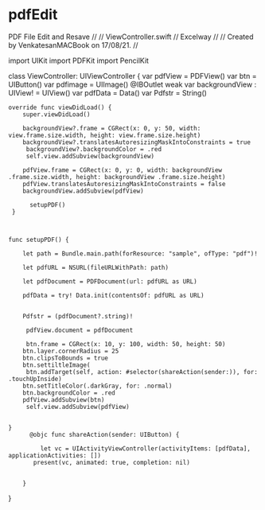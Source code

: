 # pdfEdit
PDF File Edit and Resave
//
//  ViewController.swift
//  Excelway
//
//  Created by VenkatesanMACBook on 17/08/21.
//

import UIKit
import PDFKit
 import PencilKit

class ViewController: UIViewController {
    var pdfView = PDFView()
     var btn = UIButton()
    var pdfimage = UIImage()
    @IBOutlet weak var backgroundView : UIView! = UIView()
     var pdfData = Data()
    var Pdfstr = String()
    
    override func viewDidLoad() {
        super.viewDidLoad()
 
        backgroundView?.frame = CGRect(x: 0, y: 50, width: view.frame.size.width, height: view.frame.size.height)
        backgroundView?.translatesAutoresizingMaskIntoConstraints = true
         backgroundView?.backgroundColor = .red
         self.view.addSubview(backgroundView)
 
        pdfView.frame = CGRect(x: 0, y: 0, width: backgroundView .frame.size.width, height: backgroundView .frame.size.height)
        pdfView.translatesAutoresizingMaskIntoConstraints = false
        backgroundView.addSubview(pdfView)
 
          setupPDF()
     }
 
    
       
    func setupPDF() {
        
        let path = Bundle.main.path(forResource: "sample", ofType: "pdf")!
        
        let pdfURL = NSURL(fileURLWithPath: path)

        let pdfDocument = PDFDocument(url: pdfURL as URL)
 
        pdfData = try! Data.init(contentsOf: pdfURL as URL)

        
        Pdfstr = (pdfDocument?.string)!
        
         pdfView.document = pdfDocument
        
         btn.frame = CGRect(x: 10, y: 100, width: 50, height: 50)
        btn.layer.cornerRadius = 25
        btn.clipsToBounds = true
        btn.settiltleImage(
         btn.addTarget(self, action: #selector(shareAction(sender:)), for: .touchUpInside)
        btn.setTitleColor(.darkGray, for: .normal)
        btn.backgroundColor = .red
        pdfView.addSubview(btn)
         self.view.addSubview(pdfView)
        
     
    }
          @objc func shareAction(sender: UIButton) {
            
             let vc = UIActivityViewController(activityItems: [pdfData], applicationActivities: [])
           present(vc, animated: true, completion: nil)
             
 
        }
        
 


}
